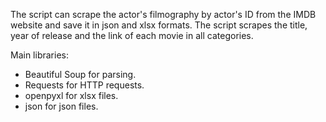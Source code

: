 The script can scrape the actor's filmography by actor's ID from the IMDB website and save it in json and xlsx formats.
The script scrapes the title, year of release and the link of each movie in all categories.

Main libraries:
  - Beautiful Soup for parsing.
  - Requests for HTTP requests.
  - openpyxl for xlsx files.
  - json for json files.
